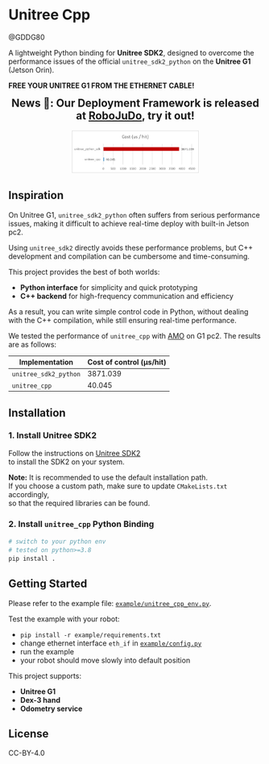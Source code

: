 # Unitree Cpp
@GDDG80

A lightweight Python binding for **Unitree SDK2**, designed to overcome the performance issues of the official `unitree_sdk2_python` on the **Unitree G1** (Jetson Orin).  

**FREE YOUR UNITREE G1 FROM THE ETHERNET CABLE!**

<div align="center">
<span style="font-size:1.5em;"><strong>News 🎉: Our Deployment Framework is released at <a href="https://github.com/GDDG08/RoboJuDo">RoboJuDo</a>, try it out!</strong></span>
<br>
<br>
</div>

<div align="center">
<img src="asset/image.png" width="50%"/>
</div>

## Inspiration

On Unitree G1, `unitree_sdk2_python` often suffers from serious performance issues, making it difficult to achieve real-time deploy with built-in Jetson pc2. 

Using `unitree_sdk2` directly avoids these performance problems, but C++ development and compilation can be cumbersome and time-consuming. 

This project provides the best of both worlds:  
- **Python interface** for simplicity and quick prototyping  
- **C++ backend** for high-frequency communication and efficiency  

As a result, you can write simple control code in Python, without dealing with the C++ compilation, while still ensuring real-time performance.


We tested the performance of `unitree_cpp` with [AMO](https://github.com/OpenTeleVision/AMO) on G1 pc2. The results are as follows:

<div align="center">

| Implementation      | Cost of control (μs/hit) |
|---------------------|---------------|
| `unitree_sdk2_python`  | 3871.039      |
| `unitree_cpp`          | 40.045        |

</div>

## Installation

### 1. Install Unitree SDK2

Follow the instructions on [Unitree SDK2](https://github.com/unitreerobotics/unitree_sdk2)  
to install the SDK2 on your system.  

**Note:** It is recommended to use the default installation path.  
If you choose a custom path, make sure to update `CMakeLists.txt` accordingly,  
so that the required libraries can be found.


### 2. Install `unitree_cpp` Python Binding

```bash
# switch to your python env
# tested on python>=3.8
pip install .
```

## Getting Started
Please refer to the example file: [`example/unitree_cpp_env.py`](example/unitree_cpp_env.py). 

Test the example with your robot:
- `pip install -r example/requirements.txt`
- change ethernet interface `eth_if` in [`example/config.py`](example/config.py)
- run the example
- your robot should move slowly into default position

This project supports:  
- **Unitree G1**  
- **Dex-3 hand**  
- **Odometry service**  

## License

CC-BY-4.0
